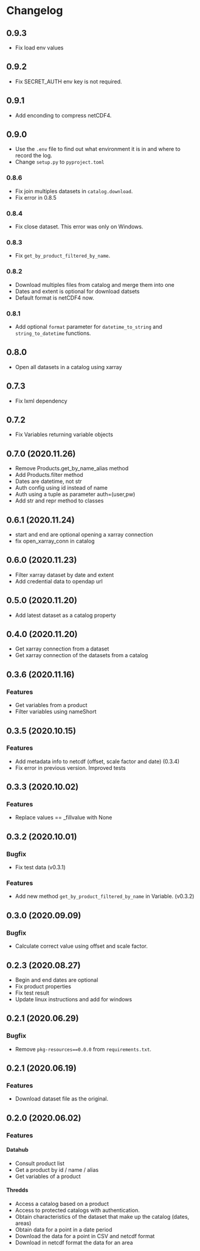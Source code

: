 # Changelog

## 0.9.3
- Fix load env values

## 0.9.2
- Fix SECRET_AUTH env key is not required.
## 0.9.1
- Add enconding to compress netCDF4.
## 0.9.0
- Use the `.env` file to find out what environment it is in and where to record the log.
- Change `setup.py` to `pyproject.toml`
### 0.8.6
- Fix join multiples datasets in `catalog.download`.
- Fix error in 0.8.5
### 0.8.4
- Fix close dataset. This error was only on Windows.
### 0.8.3
- Fix `get_by_product_filtered_by_name`.
  
### 0.8.2
- Download multiples files from catalog and merge them into one
- Dates and extent is optional for download datsets
- Default format is netCDF4 now.

### 0.8.1
- Add optional `format` parameter for `datetime_to_string` and `string_to_datetime` functions.
  
## 0.8.0
- Open all datasets in a catalog using xarray
## 0.7.3
- Fix lxml dependency
## 0.7.2
- Fix Variables returning variable objects

## 0.7.0 (2020.11.26)
- Remove Products.get_by_name_alias method
- Add Products.filter method
- Dates are datetime, not str
- Auth config using id instead of name
- Auth using a tuple as parameter auth=(user,pw)
- Add str and repr method to classes
  
## 0.6.1 (2020.11.24)
- start and end are optional opening a xarray connection
- fix open_xarray_conn in catalog

## 0.6.0 (2020.11.23)
- Filter xarray dataset by date and extent
- Add credential data to opendap url

## 0.5.0 (2020.11.20)
- Add latest dataset as a catalog property

## 0.4.0 (2020.11.20)
- Get xarray connection from a dataset
- Get xarray connection of the datasets from a catalog

## 0.3.6 (2020.11.16)
### Features
- Get variables from a product
- Filter variables using nameShort

## 0.3.5 (2020.10.15)
### Features
- Add metadata info to netcdf (offset, scale factor and date) (0.3.4)
- Fix error in previous version. Improved tests

## 0.3.3 (2020.10.02)
### Features
- Replace values == _fillvalue with None

## 0.3.2 (2020.10.01)
### Bugfix
- Fix test data (v0.3.1)

### Features
- Add new method `get_by_product_filtered_by_name` in Variable. (v0.3.2)


## 0.3.0 (2020.09.09)
### Bugfix
- Calculate correct value using offset and scale factor.

## 0.2.3 (2020.08.27)
- Begin and end dates are optional
- Fix product properties
- Fix test result
- Update linux instructions and add for windows
  
## 0.2.1 (2020.06.29)
### Bugfix
- Remove `pkg-resources==0.0.0` from `requirements.txt`.

## 0.2.1 (2020.06.19)
### Features
- Download dataset file as the original.

## 0.2.0 (2020.06.02)
### Features

#### Datahub
* Consult product list
* Get a product by id / name / alias
* Get variables of a product

#### Thredds
* Access a catalog based on a product
* Access to protected catalogs with authentication.
* Obtain characteristics of the dataset that make up the catalog (dates, areas)
* Obtain data for a point in a date period
* Download the data for a point in CSV and netcdf format
* Download in netcdf format the data for an area

